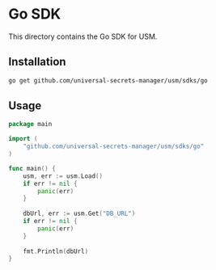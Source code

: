# Go SDK

This directory contains the Go SDK for USM.

## Installation

```bash
go get github.com/universal-secrets-manager/usm/sdks/go
```

## Usage

```go
package main

import (
    "github.com/universal-secrets-manager/usm/sdks/go"
)

func main() {
    usm, err := usm.Load()
    if err != nil {
        panic(err)
    }
    
    dbUrl, err := usm.Get("DB_URL")
    if err != nil {
        panic(err)
    }
    
    fmt.Println(dbUrl)
}
```